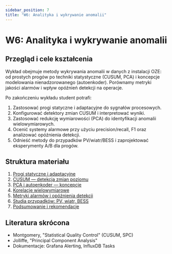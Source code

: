 ```yaml
---
sidebar_position: 7
title: "W6: Analityka i wykrywanie anomalii"
---
```


# W6: Analityka i wykrywanie anomalii

## Przegląd i cele kształcenia

Wykład obejmuje metody wykrywania anomalii w danych z instalacji OZE: od prostych progów po techniki statystyczne (CUSUM, PCA) i koncepcje modelowania nienadzorowanego (autoenkoder). Porównamy metryki jakości alarmów i wpływ opóźnień detekcji na operacje.

Po zakończeniu wykładu student potrafi:

1. Zastosować progi statyczne i adaptacyjne do sygnałów procesowych.
2. Konfigurować detektory zmian CUSUM i interpretować wyniki.
3. Zastosować redukcję wymiarowości (PCA) do identyfikacji anomalii wielowymiarowych.
4. Ocenić systemy alarmowe przy użyciu precision/recall, F1 oraz analizować opóźnienia detekcji.
5. Odnieść metody do przypadków PV/wiatr/BESS i zaprojektować eksperymenty A/B dla progów.

## Struktura materiału

1. [Progi statyczne i adaptacyjne](./01-progi.mdx)
2. [CUSUM — detekcja zmian poziomu](./02-cusum.mdx)
3. [PCA i autoenkoder — koncepcje](./03-pca-autoencoder.mdx)
4. [Korelacje wielowymiarowe](./04-korelacje.mdx)
5. [Metryki alarmów i opóźnienia detekcji](./05-metryki-opoznienia.mdx)
6. [Studia przypadków: PV, wiatr, BESS](./06-case-studies.mdx)
7. [Podsumowanie i rekomendacje](./07-podsumowanie.mdx)

## Literatura skrócona

- Montgomery, "Statistical Quality Control" (CUSUM, SPC)
- Jolliffe, "Principal Component Analysis"
- Dokumentacje: Grafana Alerting, InfluxDB Tasks


